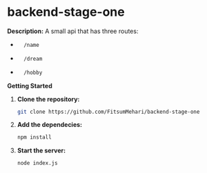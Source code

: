 # backend-stage-one

**Description:**
A small api that has three routes: 
- ```bash
    /name

- ```bash
    /dream

- ```bash
    /hobby

**Getting Started**
1. **Clone the repository:**
   ```bash
   git clone https://github.com/FitsumMehari/backend-stage-one

2. **Add the dependecies:**
    ```bash
    npm install

3. **Start the server:**
    ```bash
    node index.js